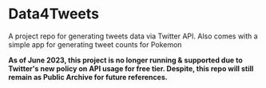 # Data4Tweets
A project repo for generating tweets data via Twitter API. Also comes with a simple app for generating tweet counts for Pokemon

**As of June 2023, this project is no longer running & supported due to Twitter's new policy on API usage for free tier. Despite, this repo will still remain as Public Archive for future references.**
